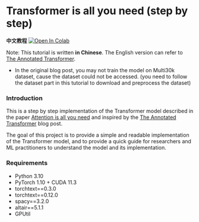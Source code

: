 # Transformer is all you need (step by step) 

**中文教程**
[![Open In Colab](https://colab.research.google.com/assets/colab-badge.svg)](https://colab.research.google.com/github/harvardnlp/annotated-transformer/blob/master/AnnotatedTransformer.ipynb)

Note: This tutorial is written **in Chinese**. The English version can refer to [The Annotated Transformer](http://nlp.seas.harvard.edu/2018/04/03/attention.html). 
- In the original blog post, you may not train the model on Multi30k dataset, cause the dataset could not be accessed. (you need to follow the dataset part in this tutorial to download and preprocess the dataset)

### Introduction
This is a step by step implementation of the Transformer model described in the paper [Attention is all you need](https://arxiv.org/abs/1706.03762) and inspired by the [The Annotated Transformer](http://nlp.seas.harvard.edu/2018/04/03/attention.html) blog post.

The goal of this project is to provide a simple and readable implementation of the Transformer model, and to provide a quick guide for researchers and ML practitioners to understand the model and its implementation. 

### Requirements
- Python 3.10
- PyTorch 1.10 + CUDA 11.3
- torchtext==0.3.0
- torchtext==0.12.0
- spacy==3.2.0
- altair==5.1.1
- GPUtil